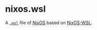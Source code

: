 # nixos.wsl

A [`.wsl`](https://learn.microsoft.com/en-us/windows/wsl/build-custom-distro) file of [NixOS](https://nixos.org) based on [NixOS-WSL](https://github.com/nix-community/NixOS-WSL).
